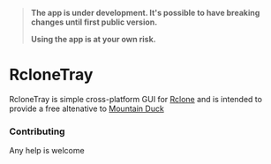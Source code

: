 > **The app is under development. It's possible to have breaking changes until
> first public version.**
>
> **Using the app is at your own risk.**


# RcloneTray

RcloneTray is simple cross-platform GUI for [Rclone](https://rclone.org/) and is intended
to provide a free altenative to [Mountain Duck](https://mountainduck.io/)

### Contributing

Any help is welcome